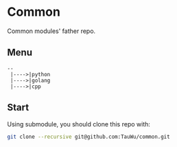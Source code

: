 # Common

Common modules' father repo.

## Menu

```
--
 |---->|python
 |---->|golang
 |---->|cpp
```

## Start

Using submodule, you should clone this repo with:

```sh
git clone --recursive git@github.com:TauWu/common.git
```
